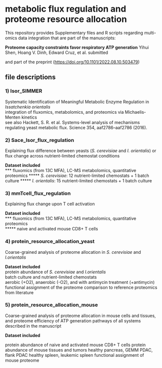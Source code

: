 # metabolic flux regulation and proteome resource allocation
This repository provides Supplementary files and R scripts regarding multi-omics data integration that are part of the manuscripts:

**Proteome capacity constraints favor respiratory ATP generation**
Yihui Shen, Hoang V. Dinh, Edward Cruz, et al. submitted

and part of the preprint (https://doi.org/10.1101/2022.08.10.503479)

## file descriptions
### 1) Isor_SIMMER
Systematic Identification of Meaningful Metabolic Enzyme Regulation in _Issatchenkia orientalis_<br>
integration of fluxomics, metabolomics, and proteomics via Michaelis-Menten kinetics<br>
see also Hackett, S. R. et al. Systems-level analysis of mechanisms regulating yeast metabolic flux. Science 354, aaf2786–aaf2786 (2016).<br>

### 2) Sace_Isor_flux_regulation
Explaining flux difference between yeasts (_S. cerevisiae_ and _I. orientalis_) or flux change across nutrient-limited chemostat conditions

**Dataset included**<br>
*** fluxomics (from 13C MFA), LC-MS metabolomics, quantitative proteomics
*****  _S. cerevisiae_: 12 nutrient-limited chemostats + 1 batch culture
*****  _I. orientalis_: 15 nutrient-limited chemostats + 1 batch culture
    
### 3) mmTcell_flux_regulation
Explaining flux change upon T cell activation

**Dataset included**<br>
*** fluxomics (from 13C MFA), LC-MS metabolomics, quantitative proteomics<br>
*****  naive and activated mouse CD8+ T cells<br>

### 4) protein_resource_allocation_yeast
Coarse-grained analysis of proteome allocation in _S. cerevisiae_ and _I.orientalis_

**Dataset included**<br>
  protein abundance of _S. cerevisiae_ and _I.orientalis_<br>
    batch culture and nutrient-limited chemostats<br>
    aerobic (+O2), anaerobic (-O2), and with antimycin treatment (+antimycin)<br>
  functional assignment of the proteome
  comparison to reference proteomics from literature

### 5) protein_resource_allocation_mouse
Coarse-grained analysis of proteome allocation in mouse cells and tissues, and proteome efficiency of ATP generation pathways of all systems described in the manuscript

**Dataset included**

  protein abundance of naive and activated mouse CD8+ T cells
  protein abundance of mouse tissues and tumors
    healthy pancreas, GEMM PDAC, flank PDAC
    healthy spleen, leukemic spleen
  functional assignment of mouse proteome
